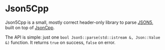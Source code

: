 # Json5Cpp

Json5Cpp is a small, mostly correct header-only library to parse [JSON5](https://json5.org/),
built on top of [JsonCpp](https://github.com/open-source-parsers/jsoncpp).

The API is simple: just one `bool Json5::parse(std::istream &, Json::Value &)` function.
It returns `true` on success, `false` on error.
